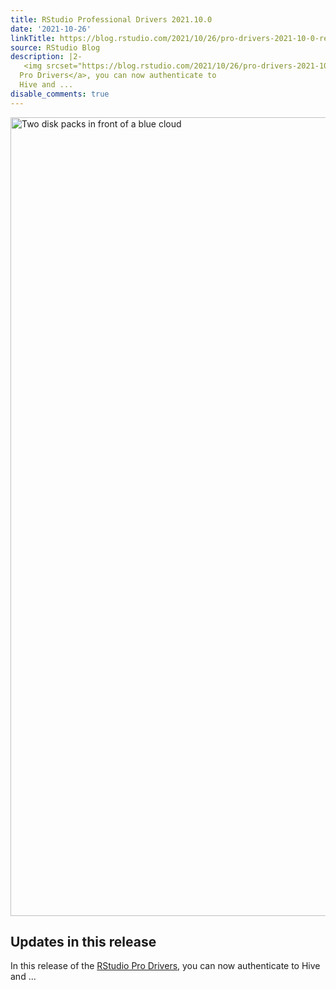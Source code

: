 ```yaml
---
title: RStudio Professional Drivers 2021.10.0
date: '2021-10-26'
linkTitle: https://blog.rstudio.com/2021/10/26/pro-drivers-2021-10-0-release/
source: RStudio Blog
description: |2-
   <img srcset="https://blog.rstudio.com/2021/10/26/pro-drivers-2021-10-0-release/databases_hu654b276ae34daf3a494313d0bff946cb_765113_1278x0_resize_box_2.png, https://blog.rstudio.com/2021/10/26/pro-drivers-2021-10-0-release/databases.png 2x" src="https://blog.rstudio.com/2021/10/26/pro-drivers-2021-10-0-release/databases.png" width="1278" alt="Two disk packs in front of a blue cloud"/> <h2 id="updates-in-this-release">Updates in this release</h2> <p>In this release of the <a href="https://www.rstudio.com/products/drivers/" target="_blank">RStudio
  Pro Drivers</a>, you can now authenticate to
  Hive and ...
disable_comments: true
---
```

 <img srcset="https://blog.rstudio.com/2021/10/26/pro-drivers-2021-10-0-release/databases_hu654b276ae34daf3a494313d0bff946cb_765113_1278x0_resize_box_2.png, https://blog.rstudio.com/2021/10/26/pro-drivers-2021-10-0-release/databases.png 2x" src="https://blog.rstudio.com/2021/10/26/pro-drivers-2021-10-0-release/databases.png" width="1278" alt="Two disk packs in front of a blue cloud"/> <h2 id="updates-in-this-release">Updates in this release</h2> <p>In this release of the <a href="https://www.rstudio.com/products/drivers/" target="_blank">RStudio
Pro Drivers</a>, you can now authenticate to
Hive and ...